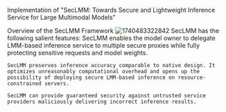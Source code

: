 Implementation of "SecLMM: Towards Secure and Lightweight Inference Service for Large Multimodal Models"

Overview of the SecLMM Framework
![1740483322842](https://github.com/user-attachments/assets/d67e2c9a-9ada-423e-992e-f73f3824c5c1)
SecLMM has the following salient features:
	SecLMM enables the model owner to delegate LMM-based inference service to multiple secure proxies while fully protecting sensitive requests and model weights.
 
	SecLMM preserves inference accuracy comparable to native design. It optimizes unreasonably computational overhead and opens up the possibility of deploying secure LMM-based inference on resource-constrained servers.
 
	SecLMM can provide guaranteed security against untrusted service providers maliciously delivering incorrect inference results. 	

